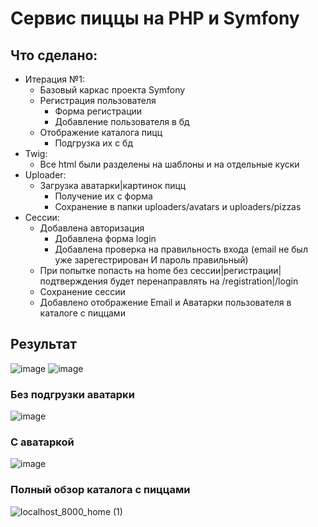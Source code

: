 # Сервис пиццы на PHP и Symfony

## Что сделано:
- Итерация №1:
    - Базовый каркас проекта Symfony
    - Регистрация пользователя
        - Форма регистрации 
        - Добавление пользователя в бд
    - Отображение каталога пицц
        - Подгрузка их с бд
- Twig:
    - Все html были разделены на шаблоны и на отдельные куски
- Uploader:
    - Загрузка аватарки|картинок пицц
        - Получение их с форма
        - Сохранение в папки uploaders/avatars и uploaders/pizzas
- Сессии:
    - Добавлена авторизация
        - Добавлена форма login
        - Добавлена проверка на правильность входа (email не был уже зарегестрирован И пароль правильный)
    - При попытке попасть на home без сесcии|регистрации|подтверждения будет перенаправлять на /registration|/login
    - Сохранение сессии 
    - Добавлено отображение Email и Аватарки пользователя в каталоге с пиццами

## Результат
![image](https://user-images.githubusercontent.com/71544630/236640812-38fb1f2f-58ec-4be4-b0eb-d792b8c2a41f.png)
![image](https://user-images.githubusercontent.com/71544630/236640837-da4f2de6-256b-4f85-ab9f-9f135534c64a.png)

### Без подгрузки аватарки
![image](https://user-images.githubusercontent.com/71544630/236641113-5bde8132-40a6-4d04-b96a-09788330b08e.png)

### С аватаркой
![image](https://user-images.githubusercontent.com/71544630/236641174-3d1aa5c2-a2cb-4200-ab3e-2e429e28501b.png)

### Полный обзор каталога с пиццами
![localhost_8000_home (1)](https://user-images.githubusercontent.com/71544630/236640952-00fea897-bd5e-487f-935f-771e6ca8b880.png)
